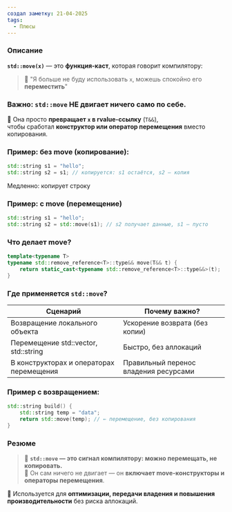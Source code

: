 ```yaml
---
создал заметку: 21-04-2025
tags:
  - Плюсы
---
```

### Описание
**`std::move(x)`** — это **функция-каст**, которая говорит компилятору:
> 💬 "Я больше не буду использовать `x`, можешь спокойно его **переместить**"
### Важно: `std::move` **НЕ** двигает ничего само по себе.

🔹 Она просто **превращает `x` в rvalue-ссылку** (`T&&`),  
чтобы сработал **конструктор или оператор перемещения** вместо копирования.

### Пример: без move (копирование):
```cpp
std::string s1 = "hello";
std::string s2 = s1; // копируется: s1 остаётся, s2 — копия
```
Медленно: копирует строку
### Пример: с move (перемещение)
```cpp
std::string s1 = "hello";
std::string s2 = std::move(s1); // s2 получает данные, s1 — пусто
```
### Что делает move?
```cpp
template<typename T>
typename std::remove_reference<T>::type&& move(T&& t) {
    return static_cast<typename std::remove_reference<T>::type&&>(t);
}
```
### Где применяется `std::move`?
|Сценарий|Почему важно?|
|---|---|
|Возвращение локального объекта|Ускорение возврата (без копии)|
|Перемещение std::vector, std::string|Быстро, без аллокаций|
|В конструкторах и операторах перемещения|Правильный перенос владения ресурсами|
### Пример с возвращением:
```cpp
std::string build() {
    std::string temp = "data";
    return std::move(temp); // ← перемещение, без копирования
}
```
### Резюме
> 🔧 **`std::move` — это сигнал компилятору: можно перемещать, не копировать.**  
> 🧠 Он сам ничего не двигает — он **включает move-конструкторы и операторы перемещения**.

📌 Используется для **оптимизации, передачи владения и повышения производительности** без риска аллокаций.